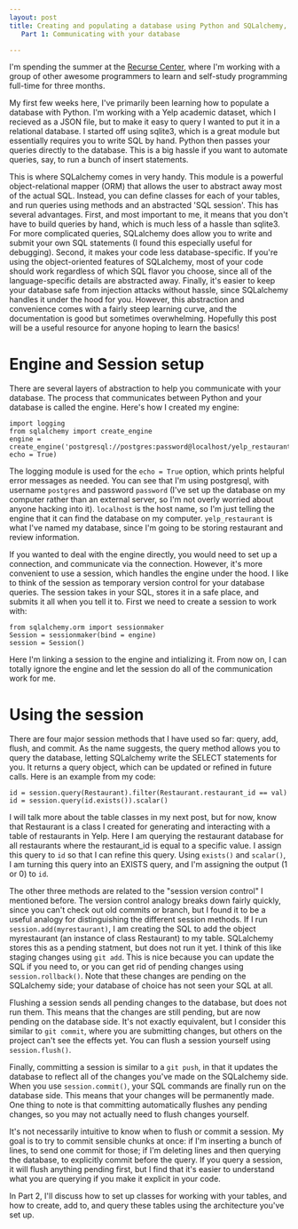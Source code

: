 ```yaml
---
layout: post
title: Creating and populating a database using Python and SQLalchemy,
   Part 1: Communicating with your database

---
```


I'm spending the summer at the [Recurse Center](https://www.recurse.com/), where I'm
working with a group of other awesome programmers to learn and
self-study programming full-time for three months.

My first few weeks here, I've primarily been learning
how to populate a database with Python. I'm working with a Yelp
academic dataset, which I recieved as a JSON file, but to make it
easy to query I wanted to put it in a relational database. I started
off using sqlite3, which is a great module but essentially requires
you to write SQL by hand. Python then passes your queries directly to
the database. This is a big hassle if you want to automate queries,
say, to run a bunch of insert statements.

This is where SQLalchemy comes in very handy. This module is a
powerful object-relational mapper (ORM) that allows the user to
abstract away most of the actual
SQL. Instead, you can define classes for each of your tables, and run
queries using methods and an abstracted 'SQL session'. This has
several advantages. First, and most important to me, it means that you
don't have to build queries by hand, which is much less of a hassle
than sqlite3. For more complicated queries, SQLalchemy does allow you
to write and submit your own SQL statements (I found this especially
useful for debugging). Second, it makes your code less
database-specific. If you're using the object-oriented features of
SQLalchemy, most of your code should work regardless of which
SQL flavor you choose, since all of the language-specific details are
abstracted away. Finally, it's easier to keep your database safe
from injection attacks without hassle, since SQLalchemy handles it
under the hood for you. However, this abstraction and convenience comes with a
fairly steep learning curve, and the documentation is good but
sometimes overwhelming. Hopefully this post will be a useful resource
for anyone hoping to learn the basics!

# Engine and Session setup
There are several layers of abstraction to help you communicate with
your database. The process that communicates between Python and your
database is called the engine. Here's how I created my engine:

```
import logging
from sqlalchemy import create_engine
engine =
create_engine('postgresql://postgres:password@localhost/yelp_restaurant',
echo = True)
```

The logging module is used for the `echo = True` option, which prints
helpful error messages as needed. You can see that I'm using
postgresql, with username `postgres` and password `password` (I've set
up the database on my computer rather than an external server, so I'm
not overly worried about anyone hacking into it). `localhost` is the
host name, so I'm just telling the engine that it can find the
database on my computer. `yelp_restaurant` is what I've named my
database, since I'm going to be storing restaurant and review
information.

If you wanted to deal with the engine directly, you would need to set
up a connection, and communicate via the connection. However, it's
more convenient to use a session, which handles the engine under the
hood. I like to think of the session as temporary version control for your
database queries. The session takes in your SQL, stores it in a safe
place, and submits it all when you tell it to. First we need to create
a session to work with:

```
from sqlalchemy.orm import sessionmaker
Session = sessionmaker(bind = engine)
session = Session()
```

Here I'm linking a session to the engine and intializing it. From now
on, I can totally ignore the engine and let the session do all of the
communication work for me.

# Using the session

There are four major session methods that I have used so far: query,
add, flush, and commit. As the name suggests, the query method allows
you to query the database, letting SQLalchemy write the SELECT
statements for you. It returns a query object, which can
be updated or refined in future calls. Here is an example from my
code:

```
id = session.query(Restaurant).filter(Restaurant.restaurant_id == val)
id = session.query(id.exists()).scalar()
```

I will talk more about the table classes in my next post, but for now,
know that Restaurant is a class I created for generating and
interacting with a table of restaurants in Yelp. Here I am querying
the restaurant database for all restaurants where the restaurant_id is
equal to a specific value. I assign this query to `id` so that I can
refine this query. Using `exists()` and `scalar()`, I am turning this
query into an EXISTS query, and I'm assigning the output (1 or
0) to `id`.

The other three methods are related to the "session version control" I
mentioned before. The version control analogy breaks down fairly
quickly, since you can't check out old commits or branch, but I found
it to be a useful analogy for distinguishing the different session
methods. If I run `session.add(myrestaurant)`, I am creating
the SQL to add the object myrestaurant (an instance of class
Restaurant) to my table. SQLalchemy stores this as a pending statment,
but does not run it yet. I think of this like staging changes using
`git add`. This is nice because you can update the SQL if you need to,
or you can get rid of pending changes using `session.rollback()`. Note
that these changes are pending on the SQLalchemy side; your database
of choice has not seen your SQL at all.

Flushing a session sends all pending changes to the database, but does
not run them. This means that the changes are still pending, but are
now pending on the database side. It's not exactly equivalent, but I
consider this similar to `git commit`, where you are submitting
changes, but others on the project can't see the effects yet. You can
flush a session yourself using `session.flush()`.

Finally, committing a session is similar to a `git push`, in that it
updates the database to reflect all of the changes you've made on the
SQLalchemy side. When you use `session.commit()`, your SQL commands
are finally run on the database side. This means that your changes
will be permanently made. One thing to note is that committing
automatically flushes any pending changes, so you may not actually
need to flush changes yourself.

It's not necessarily intuitive to know when to flush or commit a
session. My goal is to try to commit sensible chunks at once: if I'm
inserting a bunch of lines, to send one commit for those; if I'm
deleting lines and then querying the database, to explicitly commit
before the query. If you query a session, it will flush anything
pending first, but I find that it's easier to understand what you are
querying if you make it explicit in your code.

In Part 2, I'll discuss how to set up classes for working with your
tables, and how to create, add to, and query these tables using the
architecture you've set up.
